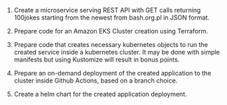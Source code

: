 1.	Create a microservice serving REST API with GET calls returning 100jokes starting from the newest from  bash.org.pl  in JSON format.

2.	Prepare code for an Amazon EKS Cluster creation using Terraform.

3.	Prepare code that creates necessary kubernetes objects to run the created service inside a kubernetes cluster.
It may be done with simple manifests but using Kustomize will result in bonus
points.

4.	Prepare an on-demand deployment of the created application to the cluster inside Github Actions, based on a branch choice.

5.	Create a helm chart for the created application deployment.
